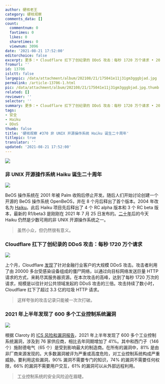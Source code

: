 ```yaml
---
author: 硬核老王
category: 硬核观察
comments_data: []
count:
  commentnum: 0
  favtimes: 0
  likes: 0
  sharetimes: 0
  viewnum: 3096
date: '2021-08-21 17:52:00'
editorchoice: false
excerpt: 更多：• Cloudflare 扛下了创纪录的 DDoS 攻击：每秒 1720 万个请求 • 2021 年上半年发现了 600 多个工业控制系统漏洞
fromurl: ''
id: 13706
islctt: false
largepic: /data/attachment/album/202108/21/175041e11j31gm3gggbjad.jpg
permalink: /article-13706-1.html
pic: /data/attachment/album/202108/21/175041e11j31gm3gggbjad.jpg.thumb.jpg
related: []
reviewer: ''
selector: ''
summary: 更多：• Cloudflare 扛下了创纪录的 DDoS 攻击：每秒 1720 万个请求 • 2021 年上半年发现了 600 多个工业控制系统漏洞
tags:
- 安全
- Haiku
- DDoS
thumb: false
title: '硬核观察 #370 非 UNIX 开源操作系统 Haiku 诞生二十周年'
titlepic: true
translator: ''
updated: '2021-08-21 17:52:00'
---
```


![](/data/attachment/album/202108/21/175041e11j31gm3gggbjad.jpg)


### 非 UNIX 开源操作系统 Haiku 诞生二十周年


![](/data/attachment/album/202108/21/175051a63y6dyy50doq6u0.jpg)


BeOS 操作系统在 2001 年被 Palm 收购后停止开发。随后人们开始讨论创建一个开源的 BeOS 操作系统 OpenBeOS，并在 8 个月后释出了首个版本。2004 年改名为 [Haiku](https://www.haiku-os.org/)。此后 Haiku 项目先后释出了 4 个 RC alpha 版本和 3 个 RC beta 版本，最新的 R1/beta3 是刚刚在 2021 年 7 月 25 日发布的。[二十年](https://www.haiku-os.org/news/2021-08-18_20_years_of_haiku/)后的今天 Haiku 仍然是少数可用的非 UNIX 开源操作系统之一。



> 
> 虽然小众，但仍然很有意义。
> 
> 
> 


### Cloudflare 扛下了创纪录的 DDoS 攻击：每秒 1720 万个请求


![](/data/attachment/album/202108/21/175123rx1tjxt5j4454557.jpg)


上个月，Cloudflare [发现](https://thehackernews.com/2021/08/cloudflare-mitigated-one-of-largest.html)了针对金融行业客户的大规模 DDoS 攻击。攻击者利用了由 20000 多台受感染设备组成的僵尸网络，以通过向目标网络发送巨量 HTTP 请求的方式，来耗尽其服务器资源。在本次攻击的高峰，达到了每秒 1720 万次的请求，规模是以往针对公共领域发起的 DDoS 攻击的三倍。攻击持续了数小时，Cloudflare 扛下了超过 3.3 亿的垃圾 HTTP 请求。



> 
> 这样夸张的攻击记录只能被一次次打破。
> 
> 
> 


### 2021 年上半年发现了 600 多个工业控制系统漏洞


![](/data/attachment/album/202108/21/175220txxz3iflv5cxn75i.jpg)


根据 Claroty 的 [ICS 风险和漏洞报告](https://www.prnewswire.com/news-releases/security-researchers-reveal-staggering-magnitude-of-ics-vulnerabilities-in-2021-as-cyber-attacks-on-critical-infrastructure-increase-301357537.html)，2021 年上半年发现了 600 多个工业控制系统漏洞，涉及到 76 家供应商，相比去年同期增加了 41%。其中和西门子（146 个）施耐德电气（65 个）是受到影响最大的制造商。在所有的漏洞中，81% 是由非厂商来源发现的。大多数漏洞被评为严重或高度危险，对工业控制系统构成严重威胁。要利用这些漏洞，90% 漏洞不需要专门的知识，74% 的漏洞不需要任何权限，66% 的漏洞不需要用户交互，61% 的漏洞可以从外部远程利用。



> 
> 工业控制系统的安全风险迫在眉睫。
> 
> 
>